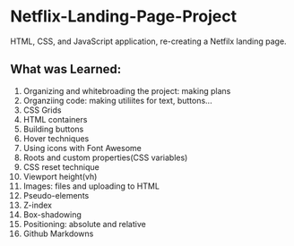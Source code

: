# Netflix-Landing-Page-Project

HTML, CSS, and JavaScript application, re-creating a Netfilx landing page.

## What was Learned:

1. Organizing and whitebroading the project: making plans
2. Organziing code: making utiliites for text, buttons...
3. CSS Grids
4. HTML containers
5. Building buttons
6. Hover techniques
7. Using icons with Font Awesome
8. Roots and custom properties(CSS variables)
9. CSS reset technique
10. Viewport height(vh)
11. Images: files and uploading to HTML
12. Pseudo-elements
13. Z-index
14. Box-shadowing
15. Positioning: absolute and relative 
16. Github Markdowns
